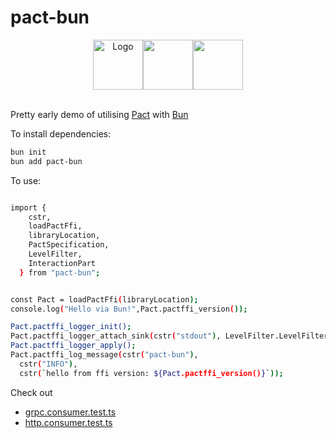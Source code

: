 # pact-bun

<p align="center">
  <a href="https://bun.sh"><img src="https://user-images.githubusercontent.com/709451/182802334-d9c42afe-f35d-4a7b-86ea-9985f73f20c3.png" alt="Logo" height=80 width=80></a><img src="https://i.pinimg.com/originals/01/9e/e0/019ee012b9ca5318b09d2f5696fc54ee.png" height="80" width="80"><img src="https://user-images.githubusercontent.com/19932401/206557102-f5141b7d-a4f4-441b-84f6-ede3552c4696.png" height="80" width="80">
  <br />
  <br />
</p>


Pretty early demo of utilising [Pact](http://pact.io/) with [Bun](https://bun.sh/)

To install dependencies:

```bash
bun init
bun add pact-bun
```

To use:

```bash

import {
    cstr,
    loadPactFfi,
    libraryLocation,
    PactSpecification,
    LevelFilter,
    InteractionPart
  } from "pact-bun";


const Pact = loadPactFfi(libraryLocation);
console.log("Hello via Bun!",Pact.pactffi_version());

Pact.pactffi_logger_init();
Pact.pactffi_logger_attach_sink(cstr("stdout"), LevelFilter.LevelFilter_Info);
Pact.pactffi_logger_apply();
Pact.pactffi_log_message(cstr("pact-bun"),
  cstr("INFO"),
  cstr(`hello from ffi version: ${Pact.pactffi_version()}`));

```

Check out

- [grpc.consumer.test.ts](./src/grpc.consumer.test.ts)
- [http.consumer.test.ts](./src/http.consumer.test.ts)
